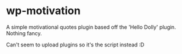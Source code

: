 # wp-motivation

A simple motivational quotes plugin based off the 'Hello Dolly' plugin. Nothing fancy.

Can't seem to upload plugins so it's the script instead :D
